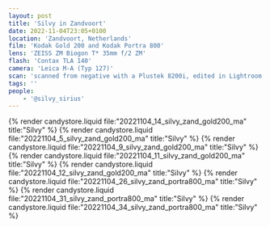 ```yaml
---
layout: post
title: 'Silvy in Zandvoort'
date: 2022-11-04T23:05+0100
location: 'Zandvoort, Netherlands'
film: 'Kodak Gold 200 and Kodak Portra 800'
lens: 'ZEISS ZM Biogon T* 35mm f/2 ZM'
flash: 'Contax TLA 140'
camera: 'Leica M-A (Typ 127)'
scan: 'scanned from negative with a Plustek 8200i, edited in Lightroom'
tags: ''
people: 
    - '@silvy_sirius'
---
```


{% render candystore.liquid file:"20221104_14_silvy_zand_gold200_ma" title:"Silvy" %}
{% render candystore.liquid file:"20221104_5_silvy_zand_gold200_ma" title:"Silvy" %}
{% render candystore.liquid file:"20221104_9_silvy_zand_gold200_ma" title:"Silvy" %}
{% render candystore.liquid file:"20221104_11_silvy_zand_gold200_ma" title:"Silvy" %}
{% render candystore.liquid file:"20221104_12_silvy_zand_gold200_ma" title:"Silvy" %}
{% render candystore.liquid file:"20221104_26_silvy_zand_portra800_ma" title:"Silvy" %}
{% render candystore.liquid file:"20221104_31_silvy_zand_portra800_ma" title:"Silvy" %}
{% render candystore.liquid file:"20221104_34_silvy_zand_portra800_ma" title:"Silvy" %}
